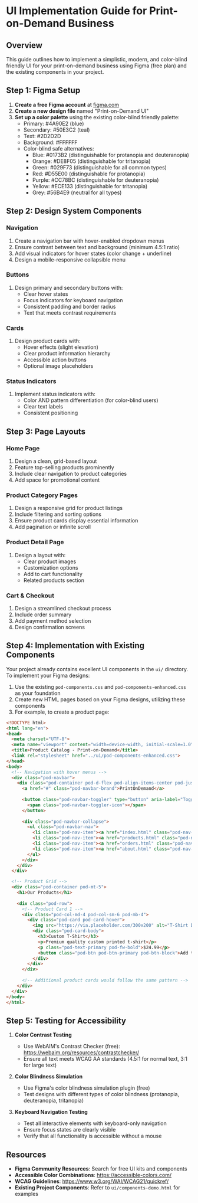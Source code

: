 # UI Implementation Guide for Print-on-Demand Business

## Overview
This guide outlines how to implement a simplistic, modern, and color-blind friendly UI for your print-on-demand business using Figma (free plan) and the existing components in your project.

## Step 1: Figma Setup

1. **Create a free Figma account** at [figma.com](https://www.figma.com/)
2. **Create a new design file** named "Print-on-Demand UI"
3. **Set up a color palette** using the existing color-blind friendly palette:
   - Primary: #4A90E2 (blue)
   - Secondary: #50E3C2 (teal)
   - Text: #2D2D2D
   - Background: #FFFFFF
   - Color-blind safe alternatives:
     - Blue: #0173B2 (distinguishable for protanopia and deuteranopia)
     - Orange: #DE8F05 (distinguishable for tritanopia)
     - Green: #029F73 (distinguishable for all common types)
     - Red: #D55E00 (distinguishable for protanopia)
     - Purple: #CC78BC (distinguishable for deuteranopia)
     - Yellow: #ECE133 (distinguishable for tritanopia)
     - Grey: #56B4E9 (neutral for all types)

## Step 2: Design System Components

### Navigation
1. Create a navigation bar with hover-enabled dropdown menus
2. Ensure contrast between text and background (minimum 4.5:1 ratio)
3. Add visual indicators for hover states (color change + underline)
4. Design a mobile-responsive collapsible menu

### Buttons
1. Design primary and secondary buttons with:
   - Clear hover states
   - Focus indicators for keyboard navigation
   - Consistent padding and border radius
   - Text that meets contrast requirements

### Cards
1. Design product cards with:
   - Hover effects (slight elevation)
   - Clear product information hierarchy
   - Accessible action buttons
   - Optional image placeholders

### Status Indicators
1. Implement status indicators with:
   - Color AND pattern differentiation (for color-blind users)
   - Clear text labels
   - Consistent positioning

## Step 3: Page Layouts

### Home Page
1. Design a clean, grid-based layout
2. Feature top-selling products prominently
3. Include clear navigation to product categories
4. Add space for promotional content

### Product Category Pages
1. Design a responsive grid for product listings
2. Include filtering and sorting options
3. Ensure product cards display essential information
4. Add pagination or infinite scroll

### Product Detail Page
1. Design a layout with:
   - Clear product images
   - Customization options
   - Add to cart functionality
   - Related products section

### Cart & Checkout
1. Design a streamlined checkout process
2. Include order summary
3. Add payment method selection
4. Design confirmation screens

## Step 4: Implementation with Existing Components

Your project already contains excellent UI components in the `ui/` directory. To implement your Figma designs:

1. Use the existing `pod-components.css` and `pod-components-enhanced.css` as your foundation
2. Create new HTML pages based on your Figma designs, utilizing these components
3. For example, to create a product page:

```html
<!DOCTYPE html>
<html lang="en">
<head>
  <meta charset="UTF-8">
  <meta name="viewport" content="width=device-width, initial-scale=1.0">
  <title>Product Catalog - Print-on-Demand</title>
  <link rel="stylesheet" href="../ui/pod-components-enhanced.css">
</head>
<body>
  <!-- Navigation with hover menus -->
  <div class="pod-navbar">
    <div class="pod-container pod-d-flex pod-align-items-center pod-justify-content-between">
      <a href="#" class="pod-navbar-brand">PrintOnDemand</a>
      
      <button class="pod-navbar-toggler" type="button" aria-label="Toggle navigation">
        <span class="pod-navbar-toggler-icon"></span>
      </button>
      
      <div class="pod-navbar-collapse">
        <ul class="pod-navbar-nav">
          <li class="pod-nav-item"><a href="index.html" class="pod-nav-link">Home</a></li>
          <li class="pod-nav-item"><a href="products.html" class="pod-nav-link active">Products</a></li>
          <li class="pod-nav-item"><a href="orders.html" class="pod-nav-link">Orders</a></li>
          <li class="pod-nav-item"><a href="about.html" class="pod-nav-link">About</a></li>
        </ul>
      </div>
    </div>
  </div>

  <!-- Product Grid -->
  <div class="pod-container pod-mt-5">
    <h1>Our Products</h1>
    
    <div class="pod-row">
      <!-- Product Card 1 -->
      <div class="pod-col-md-4 pod-col-sm-6 pod-mb-4">
        <div class="pod-card pod-card-hover">
          <img src="https://via.placeholder.com/300x200" alt="T-Shirt Design" class="pod-card-header-img">
          <div class="pod-card-body">
            <h3>Custom T-Shirt</h3>
            <p>Premium quality custom printed t-shirt</p>
            <p class="pod-text-primary pod-fw-bold">$24.99</p>
            <button class="pod-btn pod-btn-primary pod-btn-block">Add to Cart</button>
          </div>
        </div>
      </div>
      
      <!-- Additional product cards would follow the same pattern -->
    </div>
  </div>
</body>
</html>
```

## Step 5: Testing for Accessibility

1. **Color Contrast Testing**
   - Use WebAIM's Contrast Checker (free): https://webaim.org/resources/contrastchecker/
   - Ensure all text meets WCAG AA standards (4.5:1 for normal text, 3:1 for large text)

2. **Color Blindness Simulation**
   - Use Figma's color blindness simulation plugin (free)
   - Test designs with different types of color blindness (protanopia, deuteranopia, tritanopia)

3. **Keyboard Navigation Testing**
   - Test all interactive elements with keyboard-only navigation
   - Ensure focus states are clearly visible
   - Verify that all functionality is accessible without a mouse

## Resources

- **Figma Community Resources**: Search for free UI kits and components
- **Accessible Color Combinations**: https://accessible-colors.com/
- **WCAG Guidelines**: https://www.w3.org/WAI/WCAG21/quickref/
- **Existing Project Components**: Refer to `ui/components-demo.html` for examples